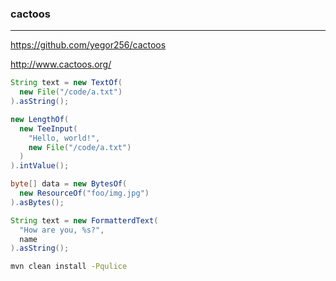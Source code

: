 ### cactoos
---
https://github.com/yegor256/cactoos

http://www.cactoos.org/

```java
String text = new TextOf(
  new File("/code/a.txt")
).asString();

new LengthOf(
  new TeeInput(
    "Hello, world!",
    new File("/code/a.txt")
  )
).intValue();

byte[] data = new BytesOf(
  new ResourceOf("foo/img.jpg")
).asBytes();

String text = new FormatterdText(
  "How are you, %s?",
  name
).asString();
```

```sh
mvn clean install -Pqulice
```

```
```



